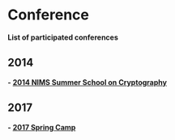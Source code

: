 # Conference
**List of participated conferences**


## 2014
**- [2014 NIMS Summer School on Cryptography](http://blog.naver.com/ysw1130/220013488422)**

## 2017
**- [2017 Spring Camp](http://www.springcamp.io/2017/)**

